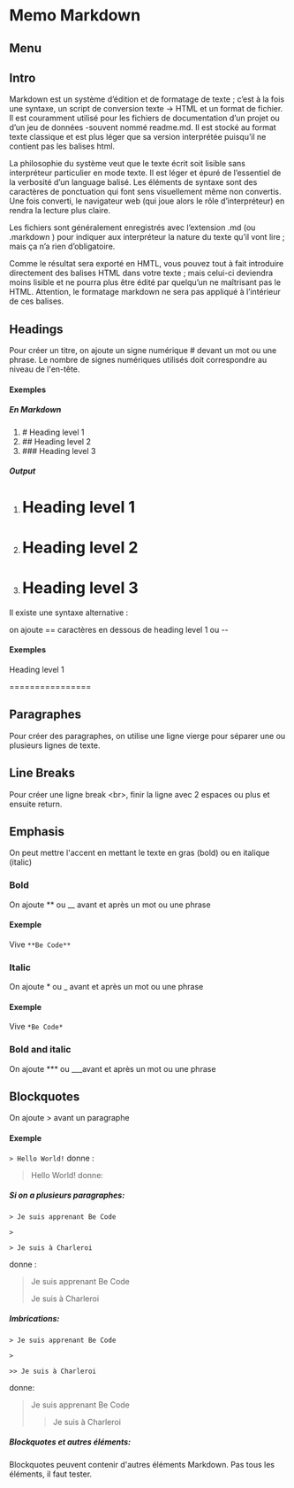 # Memo Markdown

## Menu

## Intro

Markdown est un système d’édition et de formatage de texte ; c’est à la fois une syntaxe, un script de conversion texte → HTML et un format de fichier. Il est couramment utilisé pour les fichiers de documentation d’un projet ou d’un jeu de données -souvent nommé readme.md. Il est stocké au format texte classique et est plus léger que sa version interprétée puisqu’il ne contient pas les balises html.

La philosophie du système veut que le texte écrit soit lisible sans interpréteur particulier en mode texte. Il est léger et épuré de l’essentiel de la verbosité d’un language balisé. Les éléments de syntaxe sont des caractères de ponctuation qui font sens visuellement même non convertis. Une fois converti, le navigateur web (qui joue alors le rôle d’interpréteur) en rendra la lecture plus claire.

Les fichiers sont généralement enregistrés avec l’extension .md (ou .markdown ) pour indiquer aux interpréteur la nature du texte qu’il vont lire ; mais ça n’a rien d’obligatoire.

Comme le résultat sera exporté en HMTL, vous pouvez tout à fait introduire directement des balises HTML dans votre texte ; mais celui-ci deviendra moins lisible et ne pourra plus être édité par quelqu’un ne maîtrisant pas le HTML. Attention, le formatage markdown ne sera pas appliqué à l’intérieur de ces balises.

## Headings

Pour créer un titre, on ajoute un signe numérique # devant un mot ou une phrase. Le nombre de signes numériques utilisés doit correspondre au niveau de l'en-tête.

#### Exemples
 
  ##### En Markdown

1. \# Heading level 1
2. \## Heading level 2
3. \### Heading level 3

##### Output

1. # Heading level 1
2. # Heading level 2
3. # Heading level 3
  
Il existe une syntaxe alternative :

on ajoute == caractères en dessous de heading level 1 ou --

#### Exemples

Heading level 1

\================

## Paragraphes

Pour créer des paragraphes, on utilise une ligne vierge pour séparer une ou plusieurs lignes de texte. 

## Line Breaks 

Pour créer une ligne break \<br>, finir la ligne avec 2 espaces ou plus et ensuite return.

## Emphasis

On peut mettre l'accent en mettant le texte en gras (bold) ou en italique (italic)

### Bold
On ajoute ** ou __ avant et après un mot ou une phrase

#### Exemple
Vive `**Be Code**`

### Italic
On ajoute * ou _ avant et après un mot ou une phrase

#### Exemple 
Vive `*Be Code*`

### Bold and italic
On ajoute *** ou ___avant et après un mot ou une phrase

## Blockquotes
On ajoute > avant un paragraphe

#### Exemple
`> Hello World!`
donne :
> Hello World!
donne:

##### Si on a plusieurs paragraphes:

`> Je suis apprenant Be Code`

`> `

`> Je suis à Charleroi `

donne :

> Je suis apprenant Be Code
>
> Je suis à Charleroi 


##### Imbrications:

`> Je suis apprenant Be Code`

`> `

`>> Je suis à Charleroi `

donne:

> Je suis apprenant Be Code
> 
>> Je suis à Charleroi 

##### Blockquotes et autres éléments: 
Blockquotes peuvent contenir d'autres éléments Markdown. Pas tous les éléments, il faut tester.






